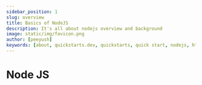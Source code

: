 ```yaml
---
sidebar_position: 1
slug: overview
title: Basics of NodeJS
description: It's all about nodejs overview and background
image: static/img/favicon.png
author: [peeyush]
keywords: [about, quickstarts.dev, quickstarts, quick start, nodejs, html, css]
---
```


# Node JS
